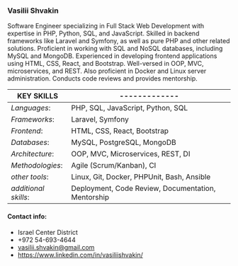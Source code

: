 ### Vasilii Shvakin

Software Engineer specializing in Full Stack Web Development with expertise in PHP, Python, SQL, and JavaScript. Skilled in backend frameworks like Laravel and Symfony, as well as pure PHP and other related solutions. Proficient in working with SQL and NoSQL databases, including MySQL and MongoDB. Experienced in developing frontend applications using HTML, CSS, React, and Bootstrap. Well-versed in OOP, MVC, microservices, and REST. Also proficient in Docker and Linux server administration. Conducts code reviews and provides mentorship.

|KEY SKILLS|-------------|
|-------------|-------------|
| *Languages*:   |  PHP, SQL, JavaScript, Python, SQL  |
|  *Frameworks*:  |  Laravel, Symfony  |
|  *Frontend*:  |  HTML, CSS, React, Bootstrap  |
|  *Databases*:  |  MySQL, PostgreSQL, MongoDB  |
|  *Architecture*:  |  OOP, MVC, Microservices, REST, DI  |
| *Methodologies*:   |  Agile (Scrum/Kanban), CI	  |
|  *other tools*: | Linux, Git, Docker, PHPUnit, Bash, Ansible|
|  *additional skills*: | Deployment, Code Review, Documentation, Mentorship|

#### Contact info: ####
* Israel Center District
* +972 54-693-4644
* vasilii.shvakin@gmail.com
* https://www.linkedin.com/in/vasiliishvakin/
